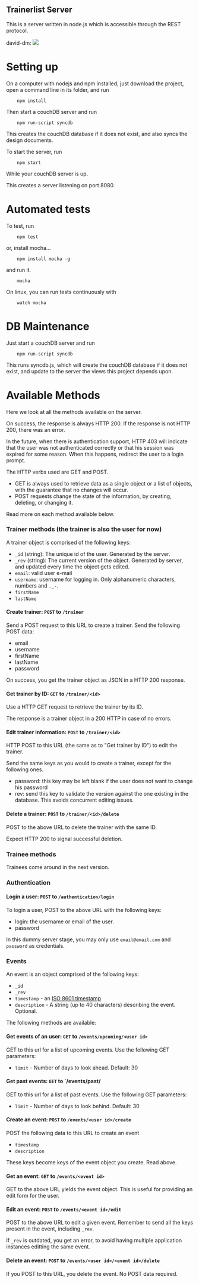 Trainerlist Server
------------------

This is a server written in node.js which is accessible through the REST protocol.

david-dm: [![](https://david-dm.org/furtal/trainerlist-server.png)](https://david-dm.org/furtal/trainerlist-server)

Setting up
==========

On a computer with nodejs and npm installed, just download the project, open a command line in its folder, and run

        npm install

Then start a couchDB server and run

        npm run-script syncdb

This creates the couchDB database if it does not exist, and also syncs the design documents.

To start the server, run

        npm start

While your couchDB server is up.

This creates a server listening on port 8080.


Automated tests
===============

To test, run

        npm test

or, install mocha...

        npm install mocha -g

and run it.
        
        mocha

On linux, you can run tests continuously with

        watch mocha


DB Maintenance
==============

Just start a couchDB server and run

        npm run-script syncdb

This runs syncdb.js, which will create the couchDB database if it does not exist, and update to the server the views this project depends upon.


Available Methods
=================

Here we look at all the methods available on the server.

On success, the response is always HTTP 200. If the response is not HTTP 200, there was an error.

In the future, when there is authentication support, HTTP 403 will indicate that the user was not authenticated correctly or that his session was expired for some reason. When this happens, redirect the user to a login prompt.

The HTTP verbs used are GET and POST.

 - GET is always used to retrieve data as a single object or a list of objects, with the guarantee that no changes will occur.
 - POST requests change the state of the information, by creating, deleting, or changing it.

Read more on each method available below.


### Trainer methods (the trainer is also the user for now)

A trainer object is comprised of the following keys:

 - `_id` (string): The unique id of the user. Generated by the server.
 - `_rev` (string): The current version of the object. Generated by server, and updated every time the object gets edited.
 - `email`: valid user e-mail
 - `username`: username for logging in. Only alphanumeric characters, numbers and `._-`.
 - `firstName`
 - `lastName`


#### Create trainer: `POST` to `/trainer`

Send a POST request to this URL to create a trainer. Send the following POST data:

 - email
 - username
 - firstName
 - lastName
 - password

On success, you get the trainer object as JSON in a HTTP 200 response.


#### Get trainer by ID: `GET` to `/trainer/<id>`

Use a HTTP GET request to retrieve the trainer by its ID.

The response is a trainer object in a 200 HTTP in case of no errors. 


#### Edit trainer information: `POST` to `/trainer/<id>`

HTTP POST to this URL (the same as to "Get trainer by ID") to edit the trainer.

Send the same keys as you would to create a trainer, except for the following ones.

 - password: this key may be left blank if the user does not want to change his password
 - rev: send this key to validate the version against the one existing in the database. This avoids concurrent editing issues.


#### Delete a trainer: `POST` to `/trainer/<id>/delete`

POST to the above URL to delete the trainer with the same ID.

Expect HTTP 200 to signal successful deletion.


### Trainee methods

Trainees come around in the next version.


### Authentication

#### Login a user: `POST` to `/authentication/login`

To login a user, POST to the above URL with the following keys:

 - login: the username or email of the user.
 - password

In this dummy server stage, you may only use `email@email.com` and `password` as credentials.


### Events

An event is an object comprised of the following keys:

 - `_id`
 - `_rev`
 - `timestamp` - an [ISO 8601 timestamp](http://en.wikipedia.org/wiki/ISO_8601)
 - `description` - A string (up to 40 characters) describing the event. Optional.

The following methods are available:


#### Get events of an user: `GET` to `/events/upcoming/<user id>`

GET to this url for a list of upcoming events. Use the following GET parameters:

 - `limit` - Number of days to look ahead. Default: 30


#### Get past events: `GET` to `/events/past/<user id>

GET to this url for a list of past events. Use the following GET parameters:

 - `limit` - Number of days to look behind. Default: 30


#### Create an event: `POST` to `/events/<user id>/create`

POST the following data to this URL to create an event

 - `timestamp`
 - `description`

These keys become keys of the event object you create. Read above.


#### Get an event: `GET` to `/events/<event id>`

GET to the above URL yields the event object. This is useful for providing an edit form for the user.


#### Edit an event: `POST` to `/events/<event id>/edit`

POST to the above URL to edit a given event. Remember to send all the keys present in the event, including `_rev`.

If `_rev` is outdated, you get an error, to avoid having multiple application instances editting the same event.


#### Delete an event: `POST` to `/events/<user id>/<event id>/delete`

If you POST to this URL, you delete the event. No POST data required.


